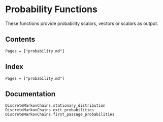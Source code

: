 # Probability Functions

These functions provide probability scalars, vectors or scalars as output.

## Contents

```@contents
Pages = ["probability.md"]
```

## Index

```@index
Pages = ["probability.md"]
```

## Documentation

```@docs
DiscreteMarkovChains.stationary_distribution
DiscreteMarkovChains.exit_probabilities
DiscreteMarkovChains.first_passage_probabilities
```
